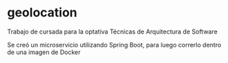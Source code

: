 # geolocation

Trabajo de cursada para la optativa Técnicas de Arquitectura de Software

Se creó un microservicio utilizando Spring Boot, para luego correrlo dentro de una imagen de Docker
